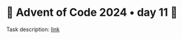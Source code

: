 
# 🎄 Advent of Code 2024 • day 11 🎄

Task description: [link](https://adventofcode.com/2024/day/11)
